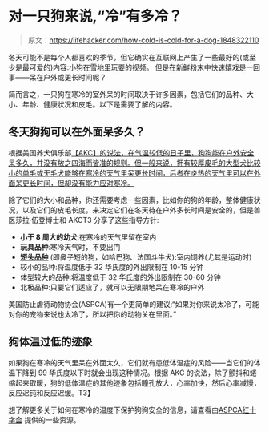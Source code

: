 # 对一只狗来说,“冷”有多冷？

> 原文：<https://lifehacker.com/how-cold-is-cold-for-a-dog-1848322110>

冬天可能不是每个人都喜欢的季节，但它确实在互联网上产生了一些最好的(或至少是最可爱的)内容:小狗在雪地里玩耍的视频。 但是在新鲜粉末中快速嬉戏是一回事——呆在户外或更长时间呢？



简而言之，一只狗在寒冷的室外呆的时间取决于许多因素，包括它们的品种、大小、年龄、健康状况和皮毛。以下是需要了解的内容。

## 冬天狗狗可以在外面呆多久？

根据美国养犬俱乐部[【AKC】的说法，在气温较低的日子里，狗狗能在户外安全呆多久，并没有放之四海而皆准的规则。但一般来说，拥有较厚皮毛的大型犬比较小的单毛或无毛犬能够在寒冷的天气里呆更长时间，后者在炎热的天气里可以在外面呆更长时间，但却没有能力应对寒冷。](https://www.akc.org/expert-advice/health/how-long-can-you-keep-your-dog-outside/)

除了它们的大小和品种，你还需要考虑一些因素，比如你的狗的年龄，整体健康状况，以及它们的皮毛长度，来决定它们在冬天待在户外多长时间是安全的，但是兽医莎拉·伍登博士和 AKCT3 分享了这些指导方针:

*   **小于 8 周大的幼犬**:在寒冷的天气里留在室内
*   **玩具品种**:寒冷天气时，不要出门
*   [**短头品种**](https://www.akc.org/expert-advice/dog-breeds/sports-snouts-and-extreme-weather-workout-safety-for-flat-faced-dogs/) (即鼻子短的狗，如哈巴狗、法国斗牛犬):室内饲养(尤其是运动时)
*   较小的品种:将温度低于 32 华氏度的外出限制在 10-15 分钟
*   体型较大的品种:将温度低于 32 华氏度的外出限制在 30-60 分钟
*   北极品种:只要它们适应了，就可以无限期地呆在寒冷的户外

美国防止虐待动物协会(ASPCA)有一个更简单的建议:“如果对你来说太冷了，可能对你的宠物来说也太冷了，所以把你的动物关在里面。”

## 狗体温过低的迹象

如果狗在寒冷的天气里呆在外面太久，它们就有患低体温症的风险——当它们的体温下降到 99 华氏度以下时就会出现这种情况。根据 AKC 的说法，除了颤抖和蜷缩起来取暖，狗的低体温症的其他迹象包括瞳孔放大，心率加快，然后心率减慢，反应迟钝和反应迟缓。T3】

想了解更多关于如何在寒冷的温度下保护狗狗安全的信息，请查看由[ASPCA](https://www.aspca.org/pet-care/general-pet-care/cold-weather-safety-tips)[红十字会](https://www.redcross.org/get-help/how-to-prepare-for-emergencies/pet-winter-safety.html) 提供的一些资源。